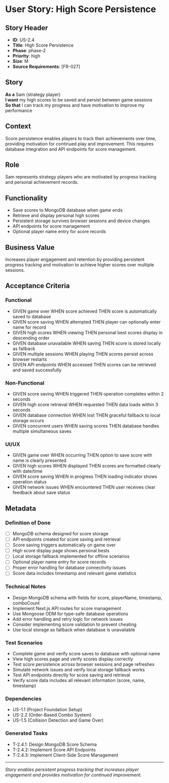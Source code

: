 # User Story: High Score Persistence

## Story Header
- **ID**: US-2.4
- **Title**: High Score Persistence
- **Phase**: phase-2
- **Priority**: high
- **Size**: M
- **Source Requirements**: [FR-027]

## Story
**As a** Sam (strategy player)  
**I want** my high scores to be saved and persist between game sessions  
**So that** I can track my progress and have motivation to improve my performance

## Context
Score persistence enables players to track their achievements over time, providing motivation for continued play and improvement. This requires database integration and API endpoints for score management.

## Role
Sam represents strategy players who are motivated by progress tracking and personal achievement records.

## Functionality
- Save scores to MongoDB database when game ends
- Retrieve and display personal high scores
- Persistent storage survives browser sessions and device changes
- API endpoints for score management
- Optional player name entry for score records

## Business Value
Increases player engagement and retention by providing persistent progress tracking and motivation to achieve higher scores over multiple sessions.

## Acceptance Criteria

### Functional
- GIVEN game over WHEN score achieved THEN score is automatically saved to database
- GIVEN score saving WHEN attempted THEN player can optionally enter name for record
- GIVEN high scores WHEN viewing THEN personal best scores display in descending order
- GIVEN database unavailable WHEN saving THEN score is stored locally as fallback
- GIVEN multiple sessions WHEN playing THEN scores persist across browser restarts
- GIVEN API endpoints WHEN accessed THEN scores can be retrieved and saved successfully

### Non-Functional
- GIVEN score saving WHEN triggered THEN operation completes within 2 seconds
- GIVEN high score retrieval WHEN requested THEN data loads within 3 seconds
- GIVEN database connection WHEN lost THEN graceful fallback to local storage occurs
- GIVEN concurrent users WHEN saving scores THEN database handles multiple simultaneous saves

### UI/UX
- GIVEN game over WHEN occurring THEN option to save score with name is clearly presented
- GIVEN high scores WHEN displayed THEN scores are formatted clearly with date/time
- GIVEN score saving WHEN in progress THEN loading indicator shows operation status
- GIVEN network issues WHEN encountered THEN user receives clear feedback about save status

## Metadata

### Definition of Done
- [ ] MongoDB schema designed for score storage
- [ ] API endpoints created for score saving and retrieval
- [ ] Score saving triggers automatically on game over
- [ ] High score display page shows personal bests
- [ ] Local storage fallback implemented for offline scenarios
- [ ] Optional player name entry for score records
- [ ] Proper error handling for database connectivity issues
- [ ] Score data includes timestamp and relevant game statistics

### Technical Notes
- Design MongoDB schema with fields for score, playerName, timestamp, comboCount
- Implement Next.js API routes for score management
- Use Mongoose ODM for type-safe database operations
- Add error handling and retry logic for network issues
- Consider implementing score validation to prevent cheating
- Use local storage as fallback when database is unavailable

### Test Scenarios
- Complete game and verify score saves to database with optional name
- View high scores page and verify scores display correctly
- Test score persistence across browser sessions and page refreshes
- Simulate network issues and verify local storage fallback works
- Test API endpoints directly for score saving and retrieval
- Verify score data includes all relevant information (score, name, timestamp)

### Dependencies
- US-1.1 (Project Foundation Setup)
- US-2.2 (Order-Based Combo System)
- US-1.5 (Collision Detection and Game Over)

### Generated Tasks
- T-2.4.1: Design MongoDB Score Schema
- T-2.4.2: Implement Score API Endpoints
- T-2.4.3: Implement Client-Side Score Management

---

*Story enables persistent progress tracking that increases player engagement and provides motivation for continued improvement.*
